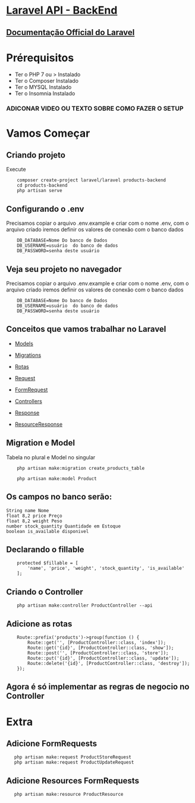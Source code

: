 # [Laravel API - BackEnd](https://tiagomatos.com/lp/curso-laravel-api-vue-js-spa/)

## [Documentação Official do Laravel](https://laravel.com/docs/8.x)


# Prérequisitos
 - Ter o PHP 7 ou > Instalado
 - Ter o Composer Instalado
 - Ter o MYSQL Instalado
 - Ter o Insomnia Instalado

###  ADICONAR VIDEO OU TEXTO SOBRE COMO FAZER O SETUP


# Vamos Começar

## Criando projeto
Execute
```
    composer create-project laravel/laravel products-backend
    cd products-backend
    php artisan serve
```

## Configurando o .env

Precisamos copiar o arquivo  .env.example e criar com o nome .env, com o arquivo criado iremos definir os valores de conexão com o banco dados

```
    DB_DATABASE=Nome Do banco de Dados
    DB_USERNAME=usuário  do banco de dados
    DB_PASSWORD=senha deste usuário    
```


## Veja seu projeto no navegador

Precisamos copiar o arquivo  .env.example e criar com o nome .env, com o arquivo criado iremos definir os valores de conexão com o banco dados

```
    DB_DATABASE=Nome Do banco de Dados
    DB_USERNAME=usuário  do banco de dados
    DB_PASSWORD=senha deste usuário    
```

## Conceitos que vamos trabalhar no Laravel

- [Models](https://laravel.com/docs/8.x/eloquent#generating-model-classes)
- [Migrations](https://laravel.com/docs/8.x/migrations#introduction)

- [Rotas](https://laravel.com/docs/8.x/routing)
- [Request](https://laravel.com/docs/8.x/requests#accessing-the-request)
- [FormRequest](https://laravel.com/docs/8.x/requests#accessing-the-request)
- [Controllers](https://laravel.com/docs/8.x/controllers)
- [Response](https://laravel.com/docs/8.x/requests#accessing-the-request)
- [ResourceResponse](https://laravel.com/docs/8.x/eloquent-resources#introduction)

## Migration e Model
Tabela no plural e Model no singular
```
    php artisan make:migration create_products_table
```
```
    php artisan make:model Product
```

## Os campos no banco serão:
    String name Nome 
    float 8,2 price Preço
    float 8,2 weight Peso
    number stock_quantity Quantidade em Estoque
    boolean is_available disponivel


## Declarando o fillable
```
    protected $fillable = [
        'name', 'price', 'weight', 'stock_quantity', 'is_available'
    ];
```

## Criando o Controller
```
    php artisan make:controller ProductController --api
```

## Adicione as rotas
``` 
    Route::prefix('products')->group(function () {
        Route::get('', [ProductController::class, 'index']);
        Route::get('{id}', [ProductController::class, 'show']);
        Route::post('', [ProductController::class, 'store']);
        Route::put('{id}', [ProductController::class, 'update']);
        Route::delete('{id}', [ProductController::class, 'destroy']);
    });
```


## Agora é só implementar as regras de negocio no Controller

# Extra
## Adicione FormRequests
```
   php artisan make:request ProductStoreRequest
   php artisan make:request ProductUpdateRequest
```

## Adicione Resources FormRequests
```
   php artisan make:resource ProductResource
```